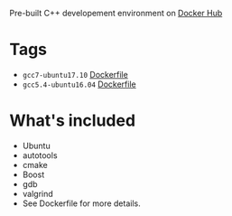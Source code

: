 Pre-built C++ developement environment on [Docker Hub](https://hub.docker.com/r/wqael/cpp-env/)

# Tags

* `gcc7-ubuntu17.10` [Dockerfile](https://github.com/rlan/cpp-env/blob/gcc7-ubuntu17.10/Dockerfile)
* `gcc5.4-ubuntu16.04` [Dockerfile](https://github.com/rlan/cpp-env/blob/gcc5.4-ubuntu16.04/Dockerfile)

# What's included

* Ubuntu
* autotools
* cmake
* Boost
* gdb
* valgrind
* See Dockerfile for more details.
